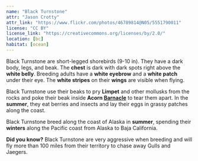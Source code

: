 ```yaml
---
name: "Black Turnstone"
attr: "Jason Crotty"
attr_link: "https://www.flickr.com/photos/46789814@N05/5551790011"
license: "CC BY"
license_link: "https://creativecommons.org/licenses/by/2.0/"
location: [bc]
habitat: [ocean]
---
```

Black Turnstone are short-legged shorebirds (9-10 in). They have a dark body, legs, and beak. The **chest** is dark with dark spots right above the **white belly**. Breeding adults have a **white eyebrow** and a **white patch** under their eye. The **white stripes** on their **wings** are visible when flying.

Black Turnstone use their beaks to pry __Limpet__ and other mollusks from the rocks and poke their beak inside **Acorn [Barnacle](/animals/barnacle/)** to tear them apart. In the **summer**, they eat berries and insects and lay their eggs in grassy patches along the coast.

Black Turnstone breed along the coast of Alaska in **summer**, spending their **winters** along the Pacific coast from Alaska to Baja California.

**Did you know?** Black Turnstone are very aggressive when breeding and will fly more than 100 miles from their territory to chase away Gulls and Jaegers.
